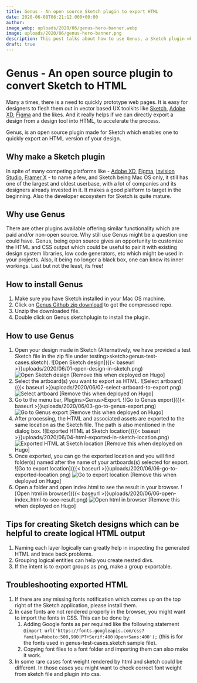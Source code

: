 ```yaml
---
title: Genus - An open source Sketch plugin to export HTML
date: 2020-06-08T06:21:12.000+00:00
author:
image_webp: uploads/2020/06/genus-hero-banner.webp
image: uploads/2020/06/genus-hero-banner.png
description: This post talks about how to use Genus, a Sketch plugin which exports artboards into HTML.
draft: true
---
```

# Genus - An open source plugin to convert Sketch to HTML
Many a times, there is a need to quickly prototype web pages. It is easy for designers to flesh them out in vector based UX toolkits like [Sketch](https://www.sketch.com/), [Adobe XD](https://www.adobe.com/in/products/xd.html), [Figma](https://www.figma.com/) and the likes. And it really helps if we can directly export a design from a design tool into HTML, to accelerate the process.

Genus, is an open source plugin made for Sketch which enables one to quickly export an HTML version of your design.

## Why make a Sketch plugin
In spite of many competing platforms like - [Adobe XD](https://www.adobe.com/in/products/xd.html), [Figma](https://www.figma.com/), [Invision Studio](https://www.invisionapp.com/studio), [Framer X](https://www.framer.com/) - to name a few, and Sketch being Mac OS only, it still has one of the largest and oldest userbase, with a lot of companies and its designers already invested in it. It makes a good platform to target in the beginning. Also the developer ecosystem for Sketch is quite mature.

## Why use Genus
There are other plugins available offering similar functionality  which are paid and/or non-open source. Why still use Genus might be a question one could have. Genus, being open source gives an opportunity to customize the HTML and CSS output which could be useful to pair it with existing design system libraries, low code generators, etc which might be used in your projects. Also, it being no longer a black box, one can know its inner workings. Last but not the least, its free!

## How to install Genus
1. Make sure you have Sketch installed in your Mac OS machine.
1. Click on [Genus Github zip download](https://github.com/keplerlab/genus/archive/master.zip) to get the compressed repo.
1. Unzip the downloaded file.
1. Double click on Genus.sketchplugin to install the plugin.

## How to use Genus
1. Open your design made in Sketch (Alternatively, we have provided a test Sketch file in the zip file under testing>sketch>genus-test-cases.sketch).
![Open Sketch design]({{< baseurl >}}uploads/2020/06/01-open-design-in-sketch.png)
![Open Sketch design](./uploads/2020/06/01-open-design-in-sketch.png) [Remove this when deployed on Hugo]
1. Select the artboard(s) you want to export as HTML.
![Select artboard]({{< baseurl >}}uploads/2020/06/02-select-artboard-to-export.png)
![Select artboard](./uploads/2020/06/02-select-artboard-to-export.png) [Remove this when deployed on Hugo]
1. Go to the menu bar, Plugins>Genus>Export.
![Go to Genus export]({{< baseurl >}}uploads/2020/06/03-go-to-genus-export.png)
![Go to Genus export](./uploads/2020/06/03-go-to-genus-export.png) [Remove this when deployed on Hugo]
1. After processing, the HTML and associated assets are exported to the same location as the Sketch file. The path is also mentioned in the dialog box.
![Exported HTML at Sketch location]({{< baseurl >}}uploads/2020/06/04-html-exported-in-sketch-location.png)
![Exported HTML at Sketch location](./uploads/2020/06/04-html-exported-in-sketch-location.png) [Remove this when deployed on Hugo]
1. Once exported, you can go the exported location and you will find folder(s) named after the name of your artboards(s) selected for export.
![Go to export location]({{< baseurl >}}uploads/2020/06/06-go-to-exported-location.png)
![Go to export location](./uploads/2020/06/05-go-to-exported-location.png) [Remove this when deployed on Hugo]
1. Open a folder and open index.html to see the result in your browser.
![Open html in browser]({{< baseurl >}}uploads/2020/06/06-open-index_html-to-see-result.png)
![Open html in browser](./uploads/2020/06/01-open-design-in-sketch.png) [Remove this when deployed on Hugo]

## Tips for creating Sketch designs which can be helpful to create logical HTML output
1. Naming each layer logically can greatly help in inspecting the generated HTML and trace back problems.
1. Grouping logical entities can help you create nested divs.
1. If the intent is to export groups as png, make a group exportable.

## Troubleshooting exported HTML
1. If there are any missing fonts notification which comes up on the top right of the Sketch application, please install them.
1. In case fonts are not rendered properly in the browser, you might want to import the fonts in CSS. This can be done by: 
    1. Adding Google fonts as per required like the following statement ```@import url('https://fonts.googleapis.com/css?family=Roboto:500,900|PT+Serif:400|Open+Sans:400');``` (this is for the fonts used in genus-test-cases.sketch sample file).
    1. Copying font files to a font folder and importing them can also make it work.
1. In some rare cases font weight rendered by html and sketch could be different. In those cases you might want to check correct font weight from sketch file and plugin into css. 